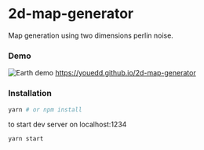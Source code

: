 # 2d-map-generator
Map generation using two dimensions perlin noise.


### Demo 
![Earth demo](demo.gif)
https://youedd.github.io/2d-map-generator

### Installation 

```sh
yarn # or npm install
```

to start dev server on localhost:1234 

```sh
yarn start 
```
